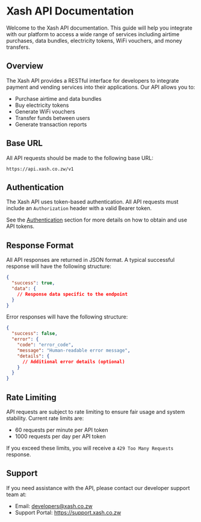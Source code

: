 # Xash API Documentation

Welcome to the Xash API documentation. This guide will help you integrate with our platform to access a wide range of services including airtime purchases, data bundles, electricity tokens, WiFi vouchers, and money transfers.

## Overview

The Xash API provides a RESTful interface for developers to integrate payment and vending services into their applications. Our API allows you to:

- Purchase airtime and data bundles
- Buy electricity tokens
- Generate WiFi vouchers
- Transfer funds between users
- Generate transaction reports

## Base URL

All API requests should be made to the following base URL:

```
https://api.xash.co.zw/v1
```

## Authentication

The Xash API uses token-based authentication. All API requests must include an `Authorization` header with a valid Bearer token.

See the [Authentication](authentication.md) section for more details on how to obtain and use API tokens.

## Response Format

All API responses are returned in JSON format. A typical successful response will have the following structure:

```json
{
  "success": true,
  "data": {
    // Response data specific to the endpoint
  }
}
```

Error responses will have the following structure:

```json
{
  "success": false,
  "error": {
    "code": "error_code",
    "message": "Human-readable error message",
    "details": {
      // Additional error details (optional)
    }
  }
}
```

## Rate Limiting

API requests are subject to rate limiting to ensure fair usage and system stability. Current rate limits are:

- 60 requests per minute per API token
- 1000 requests per day per API token

If you exceed these limits, you will receive a `429 Too Many Requests` response.

## Support

If you need assistance with the API, please contact our developer support team at:

- Email: developers@xash.co.zw
- Support Portal: https://support.xash.co.zw
